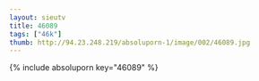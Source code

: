 ```yaml
--- 
layout: sieutv
title: 46089
tags: ["46k"]
thumb: http://94.23.248.219/absoluporn-1/image/002/46089.jpg
---
```

{% include absoluporn key="46089" %} 
